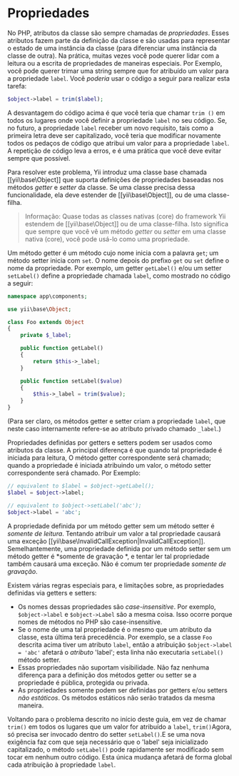 Propriedades
===========

No PHP, atributos da classe são sempre chamadas de *propriedades*. Esses atributos fazem parte da definição da classe e são usadas para representar o estado de uma instância da classe (para diferenciar uma instância da classe de outra). Na prática, muitas vezes você pode querer lidar com a leitura ou a escrita de propriedades de maneiras especiais. Por Exemplo, você pode querer trimar uma string sempre que for atribuído um valor para a propriedade `label`. Você *poderia* usar o código a seguir para realizar esta tarefa:

```php
$object->label = trim($label);
```

A desvantagem do código acima é que você teria que chamar `trim ()` em todos os lugares onde você definir a propriedade `label` no seu código. Se, no futuro, a propriedade `label` receber um novo requisito, tais como a primeira letra deve ser capitalizado, você teria que modificar novamente todos os pedaços de código que atribui um valor para a propriedade `label`. A repetição de código leva a erros, e é uma prática que você deve evitar sempre que possível.

Para resolver este problema, Yii introduz uma classe base chamada [[yii\base\Object]] que suporta definições de propriedades baseadas nos métodos *getter* e *setter* da classe. Se uma classe precisa dessa funcionalidade, ela deve estender de [[yii\base\Object]], ou de uma classe-filha.

> Informação: Quase todas as classes nativas (core) do framework Yii estendem de [[yii\base\Object]] ou de uma classe-filha. Isto significa que sempre que você vê um método *getter* ou *setter* em uma classe nativa (core), você pode usá-lo como uma propriedade.

Um método getter é um método cujo nome inicia com a palavra `get`; um método setter inicia com `set`.
O nome depois do prefixo `get` ou `set` define o nome da propriedade. Por exemplo, um getter `getLabel()` e/ou um setter `setLabel()` define a propriedade chamada `label`, como mostrado no código a seguir:

```php
namespace app\components;

use yii\base\Object;

class Foo extends Object
{
    private $_label;

    public function getLabel()
    {
        return $this->_label;
    }

    public function setLabel($value)
    {
        $this->_label = trim($value);
    }
}
```

(Para ser claro, os métodos getter e setter criam a propriedade `label`, que neste caso internamente refere-se ao atributo privado chamado `_label`.)

Propriedades definidas por getters e setters podem ser usados como atributos da classe. A principal diferença é que quando tal propriedade é iniciada para leitura, O método getter correspondente será chamado; quando a propriedade é iniciada atribuindo um valor, o método setter correspondente será chamado. Por Exemplo:

```php
// equivalent to $label = $object->getLabel();
$label = $object->label;

// equivalent to $object->setLabel('abc');
$object->label = 'abc';
```

A propriedade definida por um método getter sem um método setter é *somente de leitura*. Tentando atribuir um valor a tal propriedade causará uma exceção [[yii\base\InvalidCallException|InvalidCallException]]. Semelhantemente, uma propriedade definida por um método setter sem um método getter é *somente de gravação *, e tentar ler tal propriedade também causará uma exceção. Não é comum ter propriedade *somente de gravação*.

Existem várias regras especiais para, e limitações sobre, as propriedades definidas via getters e setters:

* Os nomes dessas propriedades são *case-insensitive*. Por exemplo, `$object->label` e `$object->Label` são a mesma coisa.  Isso ocorre porque nomes de métodos no PHP são case-insensitive.
* Se o nome de uma tal propriedade é o mesmo que um atributo da classe, esta última terá precedência. Por exemplo, se a classe `Foo` descrita acima tiver um atributo `label`, então a atribuição `$object->label = 'abc'` afetará o *atributo* 'label'; esta linha não executaria   `setLabel()` método setter.
* Essas propriedades não suportam visibilidade. Não faz nenhuma diferença para a definição dos métodos getter ou setter se a propriedade é pública, protegida ou privada.
* As propriedades somente podem ser definidas por getters e/ou setters *não estáticos*. Os métodos estáticos não serão tratados da mesma maneira.

Voltando para o problema descrito no início deste guia, em vez de chamar `trim()` em todos os lugares que um valor for atribuído a `label`, `trim()`Agora, só precisa ser invocado dentro do  setter `setLabel()`.E se uma nova exigência faz com que seja necessário que o 'label' seja inicializado capitalizado, o método `setLabel()` pode rapidamente ser modificado sem tocar em nenhum outro código. Esta única mudança afetará de forma global cada atribuição à propriedade `label`.
